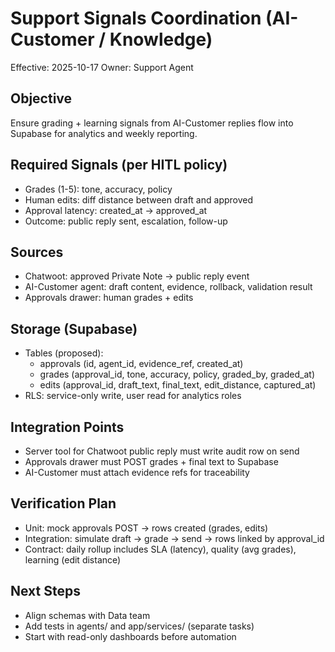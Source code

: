 # Support Signals Coordination (AI-Customer / Knowledge)

Effective: 2025-10-17
Owner: Support Agent

## Objective
Ensure grading + learning signals from AI-Customer replies flow into Supabase for analytics and weekly reporting.

## Required Signals (per HITL policy)
- Grades (1-5): tone, accuracy, policy
- Human edits: diff distance between draft and approved
- Approval latency: created_at → approved_at
- Outcome: public reply sent, escalation, follow-up

## Sources
- Chatwoot: approved Private Note → public reply event
- AI-Customer agent: draft content, evidence, rollback, validation result
- Approvals drawer: human grades + edits

## Storage (Supabase)
- Tables (proposed):
  - approvals (id, agent_id, evidence_ref, created_at)
  - grades (approval_id, tone, accuracy, policy, graded_by, graded_at)
  - edits (approval_id, draft_text, final_text, edit_distance, captured_at)
- RLS: service-only write, user read for analytics roles

## Integration Points
- Server tool for Chatwoot public reply must write audit row on send
- Approvals drawer must POST grades + final text to Supabase
- AI-Customer must attach evidence refs for traceability

## Verification Plan
- Unit: mock approvals POST → rows created (grades, edits)
- Integration: simulate draft → grade → send → rows linked by approval_id
- Contract: daily rollup includes SLA (latency), quality (avg grades), learning (edit distance)

## Next Steps
- Align schemas with Data team
- Add tests in agents/ and app/services/ (separate tasks)
- Start with read-only dashboards before automation

